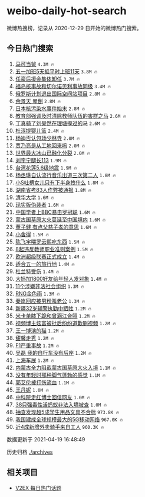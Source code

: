 # weibo-daily-hot-search

微博热搜榜，记录从 2020-12-29 日开始的微博热门搜索。

## 今日热门搜索

<!-- BEGIN -->

1. [马可当爸](https://s.weibo.com/weibo?q=%E9%A9%AC%E5%8F%AF%E5%BD%93%E7%88%B8&Refer=top) `4.3M 🔥`
1. [五一加班5天抵平时上班11天](https://s.weibo.com/weibo?q=%23%E4%BA%94%E4%B8%80%E5%8A%A0%E7%8F%AD5%E5%A4%A9%E6%8A%B5%E5%B9%B3%E6%97%B6%E4%B8%8A%E7%8F%AD11%E5%A4%A9%23&Refer=top) `3.8M 🔥`
1. [任豪后援会集体卸任](https://s.weibo.com/weibo?q=%23%E4%BB%BB%E8%B1%AA%E5%90%8E%E6%8F%B4%E4%BC%9A%E9%9B%86%E4%BD%93%E5%8D%B8%E4%BB%BB%23&Refer=top) `3.7M 🔥`
1. [福岛核事故和切尔诺贝利事故同级](https://s.weibo.com/weibo?q=%23%E7%A6%8F%E5%B2%9B%E6%A0%B8%E4%BA%8B%E6%95%85%E5%92%8C%E5%88%87%E5%B0%94%E8%AF%BA%E8%B4%9D%E5%88%A9%E4%BA%8B%E6%95%85%E5%90%8C%E7%BA%A7%23&Refer=top) `3.4M 🔥`
1. [俄罗斯计划退出国际空间站项目](https://s.weibo.com/weibo?q=%23%E4%BF%84%E7%BD%97%E6%96%AF%E8%AE%A1%E5%88%92%E9%80%80%E5%87%BA%E5%9B%BD%E9%99%85%E7%A9%BA%E9%97%B4%E7%AB%99%E9%A1%B9%E7%9B%AE%23&Refer=top) `2.8M 🔥`
1. [余景天 晕倒](https://s.weibo.com/weibo?q=%E4%BD%99%E6%99%AF%E5%A4%A9%20%E6%99%95%E5%80%92&Refer=top) `2.8M 🔥`
1. [日本核污染水事件始末](https://s.weibo.com/weibo?q=%23%E6%97%A5%E6%9C%AC%E6%A0%B8%E6%B1%A1%E6%9F%93%E6%B0%B4%E4%BA%8B%E4%BB%B6%E5%A7%8B%E6%9C%AB%23&Refer=top) `2.8M 🔥`
1. [教育部强调及时清除教师队伍的害群之马](https://s.weibo.com/weibo?q=%23%E6%95%99%E8%82%B2%E9%83%A8%E5%BC%BA%E8%B0%83%E5%8F%8A%E6%97%B6%E6%B8%85%E9%99%A4%E6%95%99%E5%B8%88%E9%98%9F%E4%BC%8D%E7%9A%84%E5%AE%B3%E7%BE%A4%E4%B9%8B%E9%A9%AC%23&Refer=top) `2.6M 🔥`
1. [丁真骑了刘昊然在理塘摸过的马](https://s.weibo.com/weibo?q=%23%E4%B8%81%E7%9C%9F%E9%AA%91%E4%BA%86%E5%88%98%E6%98%8A%E7%84%B6%E5%9C%A8%E7%90%86%E5%A1%98%E6%91%B8%E8%BF%87%E7%9A%84%E9%A9%AC%23&Refer=top) `2.6M 🔥`
1. [杜淳提婴儿篮](https://s.weibo.com/weibo?q=%23%E6%9D%9C%E6%B7%B3%E6%8F%90%E5%A9%B4%E5%84%BF%E7%AF%AE%23&Refer=top) `2.4M 🔥`
1. [杨迪否认包场少林寺](https://s.weibo.com/weibo?q=%23%E6%9D%A8%E8%BF%AA%E5%90%A6%E8%AE%A4%E5%8C%85%E5%9C%BA%E5%B0%91%E6%9E%97%E5%AF%BA%23&Refer=top) `2.0M 🔥`
1. [贾乃亮是从工地回来吗](https://s.weibo.com/weibo?q=%23%E8%B4%BE%E4%B9%83%E4%BA%AE%E6%98%AF%E4%BB%8E%E5%B7%A5%E5%9C%B0%E5%9B%9E%E6%9D%A5%E5%90%97%23&Refer=top) `2.0M 🔥`
1. [世界最大冰山已融化分裂](https://s.weibo.com/weibo?q=%23%E4%B8%96%E7%95%8C%E6%9C%80%E5%A4%A7%E5%86%B0%E5%B1%B1%E5%B7%B2%E8%9E%8D%E5%8C%96%E5%88%86%E8%A3%82%23&Refer=top) `2.0M 🔥`
1. [刘宇宁腿长113](https://s.weibo.com/weibo?q=%23%E5%88%98%E5%AE%87%E5%AE%81%E8%85%BF%E9%95%BF113%23&Refer=top) `1.9M 🔥`
1. [台湾花莲5.6级地震](https://s.weibo.com/weibo?q=%E5%8F%B0%E6%B9%BE%E8%8A%B1%E8%8E%B25.6%E7%BA%A7%E5%9C%B0%E9%9C%87&Refer=top) `1.9M 🔥`
1. [杨丞琳自认流行音乐出道三次第二人](https://s.weibo.com/weibo?q=%E6%9D%A8%E4%B8%9E%E7%90%B3%E8%87%AA%E8%AE%A4%E6%B5%81%E8%A1%8C%E9%9F%B3%E4%B9%90%E5%87%BA%E9%81%93%E4%B8%89%E6%AC%A1%E7%AC%AC%E4%BA%8C%E4%BA%BA&Refer=top) `1.8M 🔥`
1. [小S吐槽女儿只有下半身拽什么](https://s.weibo.com/weibo?q=%23%E5%B0%8FS%E5%90%90%E6%A7%BD%E5%A5%B3%E5%84%BF%E5%8F%AA%E6%9C%89%E4%B8%8B%E5%8D%8A%E8%BA%AB%E6%8B%BD%E4%BB%80%E4%B9%88%23&Refer=top) `1.8M 🔥`
1. [湖南省考83人作弊被通报](https://s.weibo.com/weibo?q=%23%E6%B9%96%E5%8D%97%E7%9C%81%E8%80%8383%E4%BA%BA%E4%BD%9C%E5%BC%8A%E8%A2%AB%E9%80%9A%E6%8A%A5%23&Refer=top) `1.8M 🔥`
1. [清华大学](https://s.weibo.com/weibo?q=%E6%B8%85%E5%8D%8E%E5%A4%A7%E5%AD%A6&Refer=top) `1.6M 🔥`
1. [现实版伪装者](https://s.weibo.com/weibo?q=%E7%8E%B0%E5%AE%9E%E7%89%88%E4%BC%AA%E8%A3%85%E8%80%85&Refer=top) `1.6M 🔥`
1. [中国学者上BBC暴击罗冠聪](https://s.weibo.com/weibo?q=%23%E4%B8%AD%E5%9B%BD%E5%AD%A6%E8%80%85%E4%B8%8ABBC%E6%9A%B4%E5%87%BB%E7%BD%97%E5%86%A0%E8%81%AA%23&Refer=top) `1.6M 🔥`
1. [蒙古国草原大火蔓延至中国境内](https://s.weibo.com/weibo?q=%23%E8%92%99%E5%8F%A4%E5%9B%BD%E8%8D%89%E5%8E%9F%E5%A4%A7%E7%81%AB%E8%94%93%E5%BB%B6%E8%87%B3%E4%B8%AD%E5%9B%BD%E5%A2%83%E5%86%85%23&Refer=top) `1.6M 🔥`
1. [董子健 有点父慈子孝的意思](https://s.weibo.com/weibo?q=%E8%91%A3%E5%AD%90%E5%81%A5%20%E6%9C%89%E7%82%B9%E7%88%B6%E6%85%88%E5%AD%90%E5%AD%9D%E7%9A%84%E6%84%8F%E6%80%9D&Refer=top) `1.6M 🔥`
1. [小舍得](https://s.weibo.com/weibo?q=%E5%B0%8F%E8%88%8D%E5%BE%97&Refer=top) `1.5M 🔥`
1. [陈飞宇喂罗云熙吃东西](https://s.weibo.com/weibo?q=%23%E9%99%88%E9%A3%9E%E5%AE%87%E5%96%82%E7%BD%97%E4%BA%91%E7%86%99%E5%90%83%E4%B8%9C%E8%A5%BF%23&Refer=top) `1.5M 🔥`
1. [8起违反教师职业准则案例](https://s.weibo.com/weibo?q=8%E8%B5%B7%E8%BF%9D%E5%8F%8D%E6%95%99%E5%B8%88%E8%81%8C%E4%B8%9A%E5%87%86%E5%88%99%E6%A1%88%E4%BE%8B&Refer=top) `1.5M 🔥`
1. [欧洲超级联赛正式成立](https://s.weibo.com/weibo?q=%23%E6%AC%A7%E6%B4%B2%E8%B6%85%E7%BA%A7%E8%81%94%E8%B5%9B%E6%AD%A3%E5%BC%8F%E6%88%90%E7%AB%8B%23&Refer=top) `1.4M 🔥`
1. [适合五一的旅行地](https://s.weibo.com/weibo?q=%23%E9%80%82%E5%90%88%E4%BA%94%E4%B8%80%E7%9A%84%E6%97%85%E8%A1%8C%E5%9C%B0%23&Refer=top) `1.4M 🔥`
1. [杜兰特受伤](https://s.weibo.com/weibo?q=%E6%9D%9C%E5%85%B0%E7%89%B9%E5%8F%97%E4%BC%A4&Refer=top) `1.4M 🔥`
1. [大妈加1800好友给年轻人发对象](https://s.weibo.com/weibo?q=%23%E5%A4%A7%E5%A6%88%E5%8A%A01800%E5%A5%BD%E5%8F%8B%E7%BB%99%E5%B9%B4%E8%BD%BB%E4%BA%BA%E5%8F%91%E5%AF%B9%E8%B1%A1%23&Refer=top) `1.4M 🔥`
1. [11个涉嫌非法社会组织](https://s.weibo.com/weibo?q=11%E4%B8%AA%E6%B6%89%E5%AB%8C%E9%9D%9E%E6%B3%95%E7%A4%BE%E4%BC%9A%E7%BB%84%E7%BB%87&Refer=top) `1.3M 🔥`
1. [RNG金色雨](https://s.weibo.com/weibo?q=RNG%E9%87%91%E8%89%B2%E9%9B%A8&Refer=top) `1.3M 🔥`
1. [秦岚回应被男粉叫老公](https://s.weibo.com/weibo?q=%E7%A7%A6%E5%B2%9A%E5%9B%9E%E5%BA%94%E8%A2%AB%E7%94%B7%E7%B2%89%E5%8F%AB%E8%80%81%E5%85%AC&Refer=top) `1.3M 🔥`
1. [新疆32岁辅警执勤中牺牲](https://s.weibo.com/weibo?q=%E6%96%B0%E7%96%8632%E5%B2%81%E8%BE%85%E8%AD%A6%E6%89%A7%E5%8B%A4%E4%B8%AD%E7%89%BA%E7%89%B2&Refer=top) `1.2M 🔥`
1. [米卡单膝下跪和曾涵江合照](https://s.weibo.com/weibo?q=%23%E7%B1%B3%E5%8D%A1%E5%8D%95%E8%86%9D%E4%B8%8B%E8%B7%AA%E5%92%8C%E6%9B%BE%E6%B6%B5%E6%B1%9F%E5%90%88%E7%85%A7%23&Refer=top) `1.2M 🔥`
1. [视频博主炫富被批后纷纷道歉删视频](https://s.weibo.com/weibo?q=%23%E8%A7%86%E9%A2%91%E5%8D%9A%E4%B8%BB%E7%82%AB%E5%AF%8C%E8%A2%AB%E6%89%B9%E5%90%8E%E7%BA%B7%E7%BA%B7%E9%81%93%E6%AD%89%E5%88%A0%E8%A7%86%E9%A2%91%23&Refer=top) `1.2M 🔥`
1. [王一博演的猫](https://s.weibo.com/weibo?q=%23%E7%8E%8B%E4%B8%80%E5%8D%9A%E6%BC%94%E7%9A%84%E7%8C%AB%23&Refer=top) `1.2M 🔥`
1. [甜馨走秀](https://s.weibo.com/weibo?q=%E7%94%9C%E9%A6%A8%E8%B5%B0%E7%A7%80&Refer=top) `1.2M 🔥`
1. [F1严重事故](https://s.weibo.com/weibo?q=%23F1%E4%B8%A5%E9%87%8D%E4%BA%8B%E6%95%85%23&Refer=top) `1.2M 🔥`
1. [吴磊 我的自行车没有后座](https://s.weibo.com/weibo?q=%E5%90%B4%E7%A3%8A%20%E6%88%91%E7%9A%84%E8%87%AA%E8%A1%8C%E8%BD%A6%E6%B2%A1%E6%9C%89%E5%90%8E%E5%BA%A7&Refer=top) `1.2M 🔥`
1. [上海车展](https://s.weibo.com/weibo?q=%23%E4%B8%8A%E6%B5%B7%E8%BD%A6%E5%B1%95%23&Refer=top) `1.2M 🔥`
1. [内蒙古全力阻截蒙古国草原大火入境](https://s.weibo.com/weibo?q=%23%E5%86%85%E8%92%99%E5%8F%A4%E5%85%A8%E5%8A%9B%E9%98%BB%E6%88%AA%E8%92%99%E5%8F%A4%E5%9B%BD%E8%8D%89%E5%8E%9F%E5%A4%A7%E7%81%AB%E5%85%A5%E5%A2%83%23&Refer=top) `1.1M 🔥`
1. [没有年轻时那种脚气蓬勃的感觉](https://s.weibo.com/weibo?q=%23%E6%B2%A1%E6%9C%89%E5%B9%B4%E8%BD%BB%E6%97%B6%E9%82%A3%E7%A7%8D%E8%84%9A%E6%B0%94%E8%93%AC%E5%8B%83%E7%9A%84%E6%84%9F%E8%A7%89%23&Refer=top) `1.1M 🔥`
1. [郭艾伦被打伤流血](https://s.weibo.com/weibo?q=%E9%83%AD%E8%89%BE%E4%BC%A6%E8%A2%AB%E6%89%93%E4%BC%A4%E6%B5%81%E8%A1%80&Refer=top) `1.1M 🔥`
1. [王丹妮](https://s.weibo.com/weibo?q=%E7%8E%8B%E4%B8%B9%E5%A6%AE&Refer=top) `1.0M 🔥`
1. [中科院走红博士回信网友](https://s.weibo.com/weibo?q=%23%E4%B8%AD%E7%A7%91%E9%99%A2%E8%B5%B0%E7%BA%A2%E5%8D%9A%E5%A3%AB%E5%9B%9E%E4%BF%A1%E7%BD%91%E5%8F%8B%23&Refer=top) `1.0M 🔥`
1. [38只强毒性活蚂蚁非法入境被查](https://s.weibo.com/weibo?q=%2338%E5%8F%AA%E5%BC%BA%E6%AF%92%E6%80%A7%E6%B4%BB%E8%9A%82%E8%9A%81%E9%9D%9E%E6%B3%95%E5%85%A5%E5%A2%83%E8%A2%AB%E6%9F%A5%23&Refer=top) `1.0M 🔥`
1. [抽查发现超5成学生用品文具不合标](https://s.weibo.com/weibo?q=%23%E6%8A%BD%E6%9F%A5%E5%8F%91%E7%8E%B0%E8%B6%855%E6%88%90%E5%AD%A6%E7%94%9F%E7%94%A8%E5%93%81%E6%96%87%E5%85%B7%E4%B8%8D%E5%90%88%E6%A0%87%23&Refer=top) `973.8K 🔥`
1. [我国建成全球规模最大的5G移动网络](https://s.weibo.com/weibo?q=%23%E6%88%91%E5%9B%BD%E5%BB%BA%E6%88%90%E5%85%A8%E7%90%83%E8%A7%84%E6%A8%A1%E6%9C%80%E5%A4%A7%E7%9A%845G%E7%A7%BB%E5%8A%A8%E7%BD%91%E7%BB%9C%23&Refer=top) `967.0K 🔥`
1. [近4成新增外卖骑手来自工人](https://s.weibo.com/weibo?q=%E8%BF%914%E6%88%90%E6%96%B0%E5%A2%9E%E5%A4%96%E5%8D%96%E9%AA%91%E6%89%8B%E6%9D%A5%E8%87%AA%E5%B7%A5%E4%BA%BA&Refer=top) `960.3K 🔥`

数据更新于 2021-04-19 16:48:49

<!-- END -->

历史归档 [./archives](./archives)

## 相关项目

- [V2EX 每日热门话题](https://github.com/boojack/v2ex-daily-hot-topic)
